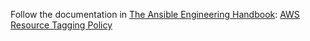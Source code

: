 Follow the documentation in [The Ansible Engineering Handbook](https://handbook.eng.ansible.com/): [AWS Resource Tagging Policy](https://handbook.eng.ansible.com/docs/Content/AWS_Resource_Tagging_Policy)
